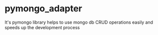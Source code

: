 # pymongo_adapter
It's pymongo library helps to use mongo db CRUD operations easily and speeds up the development process
